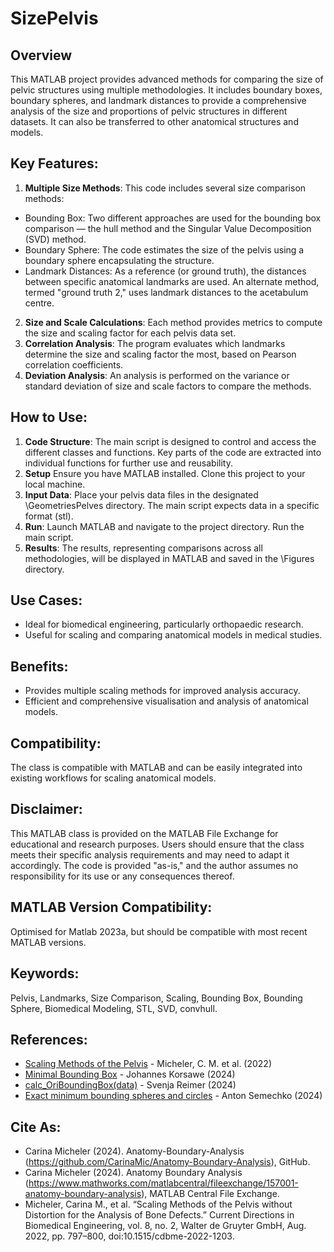 # SizePelvis

## Overview

This MATLAB project provides advanced methods for comparing the size of pelvic structures using multiple methodologies. It includes boundary boxes, boundary spheres, and landmark distances to provide a comprehensive analysis of the size and proportions of pelvic structures in different datasets. It can also be transferred to other anatomical structures and models.

## Key Features:
1. **Multiple Size Methods**: This code includes several size comparison methods:
- Bounding Box: Two different approaches are used for the bounding box comparison — the hull method and the Singular Value Decomposition (SVD) method.
- Boundary Sphere: The code estimates the size of the pelvis using a boundary sphere encapsulating the structure.
- Landmark Distances: As a reference (or ground truth), the distances between specific anatomical landmarks are used. An alternate method, termed "ground truth 2," uses landmark distances to the acetabulum centre.
2. **Size and Scale Calculations**: Each method provides metrics to compute the size and scaling factor for each pelvis data set.
3. **Correlation Analysis**: The program evaluates which landmarks determine the size and scaling factor the most, based on Pearson correlation coefficients.
4. **Deviation Analysis**: An analysis is performed on the variance or standard deviation of size and scale factors to compare the methods.

## How to Use:
1. **Code Structure**: The main script is designed to control and access the different classes and functions. Key parts of the code are extracted into individual functions for further use and reusability.
2. **Setup** Ensure you have MATLAB installed. Clone this project to your local machine.
3. **Input Data**: Place your pelvis data files in the designated \GeometriesPelves directory. The main script expects data in a specific format (stl).
4. **Run**: Launch MATLAB and navigate to the project directory. Run the main script.
5. **Results**: The results, representing comparisons across all methodologies, will be displayed in MATLAB and saved in the \Figures directory.

## Use Cases:
- Ideal for biomedical engineering, particularly orthopaedic research.
- Useful for scaling and comparing anatomical models in medical studies.

## Benefits:
- Provides multiple scaling methods for improved analysis accuracy.
- Efficient and comprehensive visualisation and analysis of anatomical models.

## Compatibility:
The class is compatible with MATLAB and can be easily integrated into existing workflows for scaling anatomical models.

## Disclaimer:
This MATLAB class is provided on the MATLAB File Exchange for educational and research purposes. Users should ensure that the class meets their specific analysis requirements and may need to adapt it accordingly. The code is provided "as-is," and the author assumes no responsibility for its use or any consequences thereof.

## MATLAB Version Compatibility:
Optimised for Matlab 2023a, but should be compatible with most recent MATLAB versions.

## Keywords:
Pelvis, Landmarks, Size Comparison, Scaling, Bounding Box, Bounding Sphere, Biomedical Modeling, STL, SVD, convhull.

## References:
- [Scaling Methods of the Pelvis](https://doi.org/10.1515/cdbme-2022-1203) - Micheler, C. M. et al. (2022)
- [Minimal Bounding Box](https://www.mathworks.com/matlabcentral/fileexchange/18264-minimal-bounding-box) - Johannes Korsawe (2024)
- [calc_OriBoundingBox(data)](https://www.mathworks.com/matlabcentral/fileexchange/64417-calc_oriboundingbox-data) - Svenja Reimer (2024)
- [Exact minimum bounding spheres and circles](https://github.com/AntonSemechko/Bounding-Spheres-And-Circles) - Anton Semechko (2024)

## Cite As:
- Carina Micheler (2024). Anatomy-Boundary-Analysis (https://github.com/CarinaMic/Anatomy-Boundary-Analysis), GitHub.
- Carina Micheler (2024). Anatomy Boundary Analysis (https://www.mathworks.com/matlabcentral/fileexchange/157001-anatomy-boundary-analysis), MATLAB Central File Exchange. 
- Micheler, Carina M., et al. “Scaling Methods of the Pelvis without Distortion for the Analysis of Bone Defects.” Current Directions in Biomedical Engineering, vol. 8, no. 2, Walter de Gruyter GmbH, Aug. 2022, pp. 797–800, doi:10.1515/cdbme-2022-1203.

